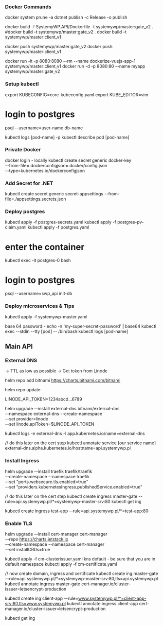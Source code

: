 ### Docker Commands
docker system prune -a
dotnet publish -c Release -o publish

docker build -f SystemyWP.API/Dockerfile -t systemywp/master:gate_v2 .
#docker build -t systemywp/master:gate_v2 .
docker build -t systemywp/master:client_v1 .

docker push systemywp/master:gate_v2
docker push systemywp/master:client_v1

docker run -it -p 8080:8080 --rm --name dockerize-vuejs-app-1 systemywp/master:client_v1
docker run -d -p 8080:80 --name myapp systemywp/master:gate_v2

### Setup kubectl

export KUBECONFIG=core-kubeconfig.yaml
export KUBE_EDITOR=vim

# login to postgres
psql --username=user-name db-name

kubectl logs [pod-name] -p
kubectl describe pod [pod-name]

### Private Docker

docker login - locally
kubectl create secret generic docker-key \
--from-file=.dockerconfigjson=.docker/config.json \
--type=kubernetes.io/dockerconfigjson

### Add Secret for .NET

kubectl create secret generic secret-appsettings --from-file=./appsettings.secrets.json

### Deploy postgres

kubectl apply -f postgres-secrets.yaml
kubectl apply -f postgres-pv-claim.yaml
kubectl apply -f postgres.yaml

# enter the container
kubectl exec -it postgres-0 bash

# login to postgres
psql --username=swp_api init-db

### Deploy microservices & Tips

kubectl apply -f systemywp-master.yaml

base 64 password - echo -n 'my-super-secret-password' | base64
kubectl exec --stdin --tty [pod] -- /bin/bash
kubectl logs [pod-name]

##  Main API

###  External DNS

-> TTL as low as possible
-> Get token from Linode

helm repo add bitnami https://charts.bitnami.com/bitnami

helm repo update

LINODE_API_TOKEN=1234abcd...6789

helm upgrade --install external-dns bitnami/external-dns \
--namespace external-dns --create-namespace \
--set provider=linode \
--set linode.apiToken=$LINODE_API_TOKEN

kubectl logs -n external-dns -l app.kubernetes.io/name=external-dns

// do this later on the cert step
kubectl annotate service [our service name] \
external-dns.alpha.kubernetes.io/hostname=api.systemywp.pl

### Install Ingress

helm upgrade --install traefik traefik/traefik \
--create-namespace --namespace traefik \
--set "ports.websecure.tls.enabled=true" \
--set "providers.kubernetesIngress.publishedService.enabled=true"

// do this later on the cert step
kubectl create ingress master-gate --rule=api.systemywp.pl/*=systemywp-master-srv:80
kubectl get ing

kubectl create ingress test-app --rule=api.systemywp.pl/*=test-app:80

### Enable TLS

helm upgrade --install cert-manager cert-manager \
--repo https://charts.jetstack.io \
--create-namespace --namespace cert-manager \
--set installCRDs=true

kubectl apply -f cm-clusterissuer.yaml
kns default - be sure that you are in default namespace
kubectl apply -f cm-certificate.yaml

// now create domain, ingress and certificate
kubectl create ing master-gate --rule=api.systemywp.pl/*=systemywp-master-srv:80,tls=api.systemywp.pl
kubectl annotate ingress master-gate cert-manager.io/cluster-issuer=letsencrypt-production

kubectl create ing client-app --rule=www.systemywp.pl/*=client-app-srv:80,tls=www.systemywp.pl
kubectl annotate ingress client-app cert-manager.io/cluster-issuer=letsencrypt-production

kubectl get ing